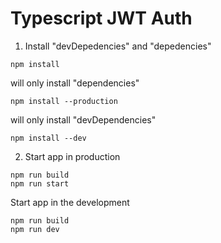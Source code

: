 # Typescript JWT Auth

1. Install "devDepedencies" and "depedencies"
```
npm install
```
will only install "dependencies"
```
npm install --production
```
will only install "devDependencies"
```
npm install --dev
```
2. Start app in production
```
npm run build
npm run start
```
Start app in the development
```
npm run build
npm run dev
```


